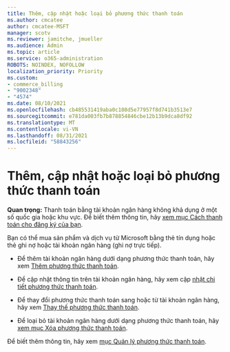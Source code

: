 ```yaml
---
title: Thêm, cập nhật hoặc loại bỏ phương thức thanh toán
ms.author: cmcatee
author: cmcatee-MSFT
manager: scotv
ms.reviewer: jamitche, jmueller
ms.audience: Admin
ms.topic: article
ms.service: o365-administration
ROBOTS: NOINDEX, NOFOLLOW
localization_priority: Priority
ms.custom:
- commerce_billing
- "9002348"
- "4574"
ms.date: 08/10/2021
ms.openlocfilehash: cb485531419aba0c108d5e77957f8d741b3513e7
ms.sourcegitcommit: e781da003fb7b878854846cbe12b13b9dca8df92
ms.translationtype: MT
ms.contentlocale: vi-VN
ms.lasthandoff: 08/31/2021
ms.locfileid: "58843256"
---
```

# <a name="add-update-or-remove-payment-method"></a>Thêm, cập nhật hoặc loại bỏ phương thức thanh toán

**Quan trọng:** Thanh toán bằng tài khoản ngân hàng không khả dụng ở một số quốc gia hoặc khu vực. Để biết thêm thông tin, hãy [xem mục Cách thanh toán cho đăng ký của bạn](https://docs.microsoft.com/microsoft-365/commerce/billing-and-payments/pay-for-your-subscription). 

Bạn có thể mua sản phẩm và dịch vụ từ Microsoft bằng thẻ tín dụng hoặc thẻ ghi nợ hoặc tài khoản ngân hàng (ghi nợ trực tiếp).

- Để thêm tài khoản ngân hàng dưới dạng phương thức thanh toán, hãy xem [Thêm phương thức thanh toán](https://docs.microsoft.com/microsoft-365/commerce/billing-and-payments/manage-payment-methods#add-a-payment-method).

- Để cập nhật thông tin trên tài khoản ngân hàng, hãy xem cập [nhật chi tiết phương thức thanh toán](https://docs.microsoft.com/microsoft-365/commerce/billing-and-payments/manage-payment-methods#update-payment-method-details).

- Để thay đổi phương thức thanh toán sang hoặc từ tài khoản ngân hàng, hãy xem [Thay thế phương thức thanh toán](https://docs.microsoft.com/microsoft-365/commerce/billing-and-payments/manage-payment-methods#replace-a-payment-method).

- Để loại bỏ tài khoản ngân hàng dưới dạng phương thức thanh toán, hãy [xem mục Xóa phương thức thanh toán](https://docs.microsoft.com/microsoft-365/commerce/billing-and-payments/manage-payment-methods#delete-a-payment-method).

Để biết thêm thông tin, hãy xem [mục Quản lý phương thức thanh toán](https://docs.microsoft.com/microsoft-365/commerce/billing-and-payments/manage-payment-methods).
